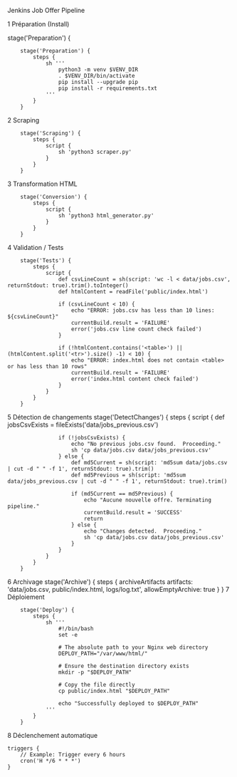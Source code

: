 Jenkins Job Offer Pipeline

1 Préparation (Install)

stage('Preparation') {

        stage('Preparation') {
            steps {
                sh '''
					python3 -m venv $VENV_DIR
					. $VENV_DIR/bin/activate
					pip install --upgrade pip
					pip install -r requirements.txt
				'''
            }
        }

2 Scraping

        stage('Scraping') {
            steps {
                script {
                    sh 'python3 scraper.py'
                }
            }
        }

3 Transformation HTML

        stage('Conversion') {
            steps {
                script {
                    sh 'python3 html_generator.py'
                }
            }
        }

4 Validation / Tests

        stage('Tests') {
            steps {
                script {
                    def csvLineCount = sh(script: 'wc -l < data/jobs.csv', returnStdout: true).trim().toInteger()
                    def htmlContent = readFile('public/index.html')

                    if (csvLineCount < 10) {
                        echo "ERROR: jobs.csv has less than 10 lines: ${csvLineCount}"
                        currentBuild.result = 'FAILURE'
                        error('jobs.csv line count check failed')
                    }

                    if (!htmlContent.contains('<table>') || (htmlContent.split('<tr>').size() -1) < 10) {
                        echo "ERROR: index.html does not contain <table> or has less than 10 rows"
                        currentBuild.result = 'FAILURE'
                        error('index.html content check failed')
                    }
                }
            }
        }

5 Détection de changements
        stage('DetectChanges') {
            steps {
                script {
                    def jobsCsvExists = fileExists('data/jobs_previous.csv')

                    if (!jobsCsvExists) {
                        echo "No previous jobs.csv found.  Proceeding."
                        sh 'cp data/jobs.csv data/jobs_previous.csv'
                    } else {
                        def md5Current = sh(script: 'md5sum data/jobs.csv | cut -d " " -f 1', returnStdout: true).trim()
                        def md5Previous = sh(script: 'md5sum data/jobs_previous.csv | cut -d " " -f 1', returnStdout: true).trim()

                        if (md5Current == md5Previous) {
                            echo "Aucune nouvelle offre. Terminating pipeline."
                            currentBuild.result = 'SUCCESS'
                            return
                        } else {
                            echo "Changes detected.  Proceeding."
                            sh 'cp data/jobs.csv data/jobs_previous.csv'
                        }
                    }
                }
            }
        }
6 Archivage
        stage('Archive') {
            steps {
                archiveArtifacts artifacts: 'data/jobs.csv, public/index.html, logs/log.txt', allowEmptyArchive: true
            }
        }
7 Déploiement

		stage('Deploy') {
			steps {
				sh '''
					#!/bin/bash
					set -e

					# The absolute path to your Nginx web directory
					DEPLOY_PATH="/var/www/html/"

					# Ensure the destination directory exists
					mkdir -p "$DEPLOY_PATH"

					# Copy the file directly
					cp public/index.html "$DEPLOY_PATH"

					echo "Successfully deployed to $DEPLOY_PATH"
				'''
			}
		}

8 Déclenchement automatique

    triggers {
        // Example: Trigger every 6 hours
        cron('H */6 * * *')
    }
